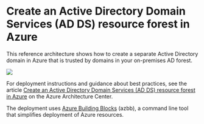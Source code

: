 # Create an Active Directory Domain Services (AD DS) resource forest in Azure

This reference architecture shows how to create a separate Active Directory domain in Azure that is trusted by domains in your on-premises AD forest.

![](https://docs.microsoft.com/azure/architecture/reference-architectures/identity/images/adds-forest.png)

For deployment instructions and guidance about best practices, see the article [Create an Active Directory Domain Services (AD DS) resource forest in Azure](https://docs.microsoft.com/azure/architecture/reference-architectures/identity/adds-forest) on the Azure Architecture Center.

The deployment uses [Azure Building Blocks](https://github.com/mspnp/template-building-blocks/wiki) (azbb), a command line tool that simplifies deployment of Azure resources.